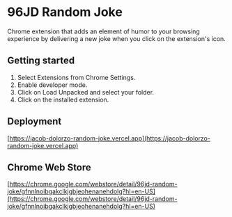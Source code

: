 # 96JD Random Joke

Chrome extension that adds an element of humor to your browsing experience by delivering a new joke when you click on the extension's icon.

## Getting started

1. Select Extensions from Chrome Settings.
2. Enable developer mode.
3. Click on Load Unpacked and select your folder.
4. Click on the installed extension.

## Deployment

[https://jacob-dolorzo-random-joke.vercel.app](https://jacob-dolorzo-random-joke.vercel.app)

## Chrome Web Store

[https://chrome.google.com/webstore/detail/96jd-random-joke/gfnnlnoibgakclkjgbjeohenanehdolg?hl=en-US](https://chrome.google.com/webstore/detail/96jd-random-joke/gfnnlnoibgakclkjgbjeohenanehdolg?hl=en-US)
